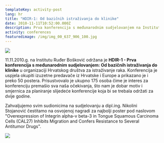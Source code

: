 ```yaml
---
templateKey: activity-post
lang: hr
title: "HDIR-1: Od bazičnih istraživanja do klinike"
date: 2010-11-11T10:52:00.000Z
description: Prva konferencija s međunarodnim sudjelovanjem na Institutu Ruđer Bošković
activity: conferences
featuredimage: /img/img_00_637_906_100.jpg
---
```

![](/img/hdir1.jpg)

11.11.2010.g. na Institutu Ruđer Bošković održana je **HDIR-1 - Prva konferencija s međunarodnim sudjelovanjem: Od bazičnih istraživanja do klinike** u organizaciji Hrvatskog društva za istraživanje raka. Konferencija je uspjela okupiti izuzetne predavače iz Hrvatske i Europe a prikazano je i preko 50 postera. Prisustvovalo je ukupno 175 osoba čime je interes za konferenciju premašio sva naša očekivanja, što nam je dobar motiv i smjernica za planiranje slijedeće konferencije koja bi se trebala održati za dvije godine.

Zahvaljujemo svim sudionicima na sudjelovanju a dipl.ing. Nikolini Stojanović čestitamo na osvojenoj nagradi za najbolji poster pod naslovom "Overexpression of Integrin alpha-v beta-3 in Tongue Squamous Carcinoma Cells (CAL27) Inhibits Migration and Confers Resistance to Several Antitumor Drugs".

![](/img/img_00_637_906_100.jpg)